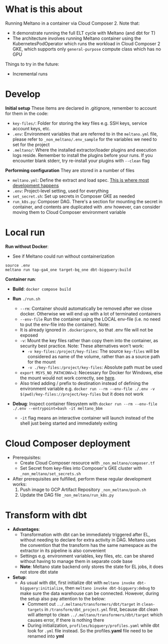 # What is this about
Running Meltano in a container via Cloud Composer 2. Note that:
- It demonstrate running the full ELT cycle with Meltano (and dbt for T)
- The architecture involves running Meltano container using the KubernetesPodOperator which runs the workload in Cloud Composer 2 GKE, which supports only `general-purpose` compute class which has no GPU

Things to try in the future:
- Incremental runs

# Develop
**Initial setup**
These items are declared in .gitignore, remember to account for them in the code:
   - `key-files/`: Folder for storing the key files e.g. SSH keys, service account keys, etc.
   - `.env`: Environment variables that are referred to in the `meltano.yml` file, please refer to `_non_meltano/.env_sample` for the variables we need to set for the project
   - `.meltano/`: Where the installed extractor/loader plugins and execution logs reside. Remember to install the plugins before your runs. If you encounter blank stderr, try re-install your plugins with `--clean` flag

**Performing configuration**
They are stored in a number of files
   - `meltano.yml`: Define the extract and load spec. <u>This is where most development happens</u>
   - `.env`: Project-level setting, used for everything
   - `set_secret.sh`: Set up secrets in Composer GKE as needed
   - `run_k8s.py`: Composer DAG. There's a section for mounting the secret in container, and contents are duplicated with .env however, can consider moving them to Cloud Composer environment variable

# Local run
**Run without Docker**: 
- See if Meltano could run without containerization
```
source .env
meltano run tap-ga4_one target-bq_one dbt-bigquery:build
```
**Container run**: 
- **Build**: `docker compose build`
- **Run** `./run.sh`
   - `--rm`: Container should automatically be removed after we close docker. Otherwise we will end up with a lot of terminated containers
   - `--env-file` Run the container using the LOCAL env-file (i.e. no need to put the env-file into the container). Note:
    - It is already ignored in `.dockerignore`, so that .env file will not be exposed
   - `-v`: Mount the key files rather than copy them into the container, as security best practice. Note: These alternatives won't work:
      - `-v key-files:/project/key-files`: The source `key-files` will be considered as name of the volume, rather than as a source path for the mount
      - `-v ./key-files:/project/key-files`: Absolute path must be used
   - `export MSYS_NO_PATHCONV=1`: Necessary for Docker for Windows, else the mount would not work correctly, see [here](https://stackoverflow.com/questions/48427366/docker-build-command-add-c-program-files-git-to-the-path-passed-as-build-argu).
    - Also tried adding / prefix to destination instead of defining the environment variable e.g. `docker run --rm --env-file ./.env -v $(pwd)/key-files://project/key-files` but it does not work

 - **Debug**: Inspect container filesystem with `docker run --rm --env-file ./.env --entrypoint=bash -it meltano_bbm`
   - `-it` flag means an interactive container will launch instead of the shell just being started and immediately exiting

# Cloud Composer deployment
- Prerequisites:
   - Create Cloud Composer resource with `_non_meltano/composer.tf`
   - Set Secret from key-files into Composer's GKE cluster with `_non_meltano/set_secrets.sh`
- After prerequisites are fulfilled, perform these regular development works:
   1. Push image to GCP Artifact Repository `_non_meltano/push.sh`
   2. Update the DAG file `_non_meltano/run_k8s.py`

# Transform with dbt
- **Advantages**:
   - Transformation with dbt can be immediately triggered after EL, without needing to declare for extra activity in DAG. Meltano uses the convention that the transform has the same namespace as the extractor in its pipeline is also convenient
   - Settings e.g. environment variables, key files, etc. can be shared without having to manage them in separate code base
   - **Note**: Meltano state backend only stores the state for EL jobs, it does not store dbt state
- **Setup**: 
   - As usual with dbt, first initialize dbt with `meltano invoke dbt-bigquery:initialize`, then `meltano invoke dbt-bigquery:debug` to make sure the data warehouse can be connected. However, during the setup also pay attention to the below:
      - Comment out `../.meltano/transformers/dbt/target` in `clean-targets` in `/transform/dbt_project.yml` first, because dbt clean will attempt to clean `../.meltano/transformers/dbt/target` which causes error, if there is nothing there
      - During initialization, `profiles/bigquery/profiles.yaml` while dbt look for `.yml` file instead. So the profiles.**yaml** file need to be renamed into **yml**